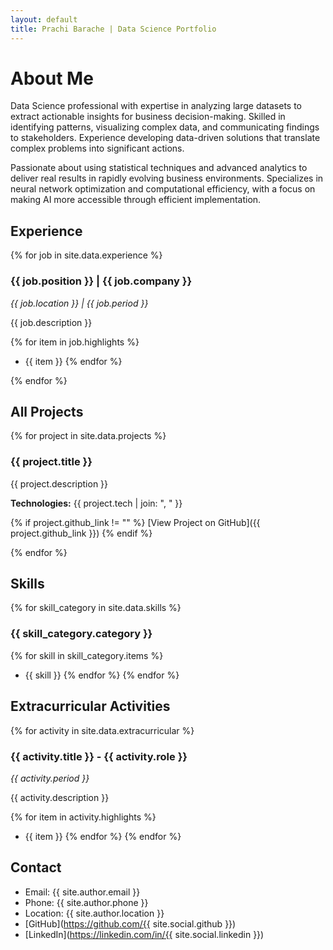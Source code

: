 ```yaml
---
layout: default
title: Prachi Barache | Data Science Portfolio
---
```


# About Me

Data Science professional with expertise in analyzing large datasets to extract actionable insights for business decision-making. Skilled in identifying patterns, visualizing complex data, and communicating findings to stakeholders. Experience developing data-driven solutions that translate complex problems into significant actions.

Passionate about using statistical techniques and advanced analytics to deliver real results in rapidly evolving business environments. Specializes in neural network optimization and computational efficiency, with a focus on making AI more accessible through efficient implementation.


## Experience

{% for job in site.data.experience %}
### {{ job.position }} | {{ job.company }}
*{{ job.location }} | {{ job.period }}*

{{ job.description }}

{% for item in job.highlights %}
- {{ item }}
{% endfor %}

{% endfor %}

<!-- ## Featured Projects

{% assign featured_projects = site.data.projects | where: "featured", true %}
{% for project in featured_projects %}
### {{ project.title }}
{{ project.description }}

**Technologies:** {{ project.tech | join: ", " }}

{% endfor %} -->

## All Projects

{% for project in site.data.projects %}
### {{ project.title }}
{{ project.description }}

**Technologies:** {{ project.tech | join: ", " }}

{% if project.github_link != "" %}
[View Project on GitHub]({{ project.github_link }})
{% endif %}

{% endfor %}

## Skills

{% for skill_category in site.data.skills %}
### {{ skill_category.category }}
{% for skill in skill_category.items %}
- {{ skill }}
{% endfor %}
{% endfor %}

## Extracurricular Activities

{% for activity in site.data.extracurricular %}
### {{ activity.title }} - {{ activity.role }}
*{{ activity.period }}*

{{ activity.description }}

{% for item in activity.highlights %}
- {{ item }}
{% endfor %}
{% endfor %}

## Contact

- Email: {{ site.author.email }}
- Phone: {{ site.author.phone }}
- Location: {{ site.author.location }}
- [GitHub](https://github.com/{{ site.social.github }})
- [LinkedIn](https://linkedin.com/in/{{ site.social.linkedin }})